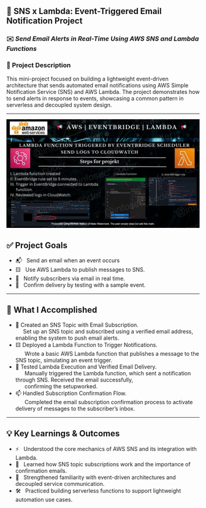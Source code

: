## 📢 SNS x Lambda: Event-Triggered Email Notification Project 

### ✉️ *Send Email Alerts in Real-Time Using AWS SNS and Lambda Functions*

### 📌 Project Description
This mini-project focused on building a lightweight event-driven architecture that sends automated email notifications using AWS Simple Notification Service (SNS) and AWS Lambda. The project demonstrates how to send alerts in response to events, showcasing a common pattern in serverless and decoupled system design.

---

![Alt Text](EventBridge_Lambda_lc_WATERMARKED.jpg)


## ✅ Project Goals

 - 📬  &nbsp;&nbsp;Send an email when an event occurs
 - 🟨  &nbsp;&nbsp;Use AWS Lambda to publish messages to SNS.
 - 🔔  &nbsp;&nbsp;Notify subscribers via email in real time.
 - 🔧  &nbsp;&nbsp;Confirm delivery by testing with a sample event.

---

## 🔧 What I Accomplished

- 🧵 Created an SNS Topic with Email Subscription.  
  &nbsp;&nbsp;&nbsp;&nbsp;&nbsp;Set up an SNS topic and subscribed using a verified email address, enabling the system to push email alerts.
- 🟨  Deployed a Lambda Function to Trigger Notifications.<br>
  &nbsp;&nbsp;&nbsp;&nbsp;&nbsp;&nbsp;Wrote a basic AWS Lambda function that publishes a message to the SNS topic, simulating an event trigger.
- 🧪  Tested Lambda Execution and Verified Email Delivery.<br>
  &nbsp;&nbsp;&nbsp;&nbsp;&nbsp;&nbsp;Manually triggered the Lambda function, which sent a notification through SNS. Received the email successfully,  
  &nbsp;&nbsp;&nbsp;&nbsp;&nbsp;&nbsp;confirming the setupworked.
- 📫  Handled Subscription Confirmation Flow.<br>
  &nbsp;&nbsp;&nbsp;&nbsp;&nbsp;&nbsp;Completed the email subscription confirmation process to activate delivery of messages to the subscriber’s inbox.

---

## 💡 Key Learnings & Outcomes

- ⚡  &nbsp;&nbsp;Understood the core mechanics of AWS SNS and its integration with Lambda.
- 📨  &nbsp;&nbsp;Learned how SNS topic subscriptions work and the importance of confirmation emails.
- 🔗  &nbsp;&nbsp;Strengthened familiarity with event-driven architectures and decoupled service communication.
- 🛠️  &nbsp;&nbsp;Practiced building serverless functions to support lightweight automation use cases.


